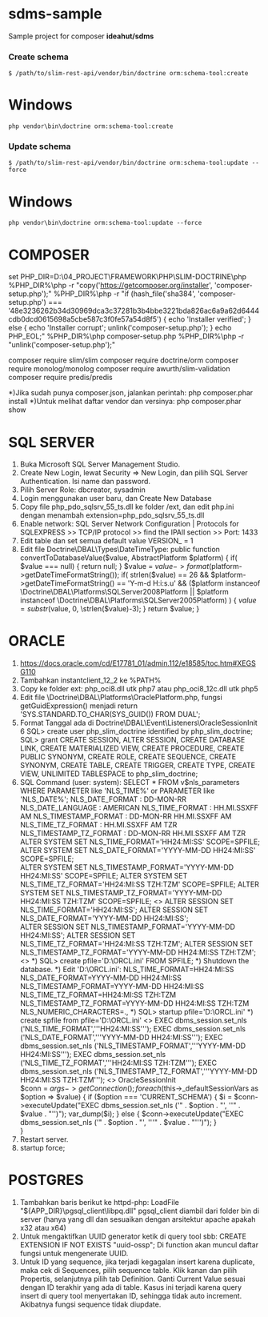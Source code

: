 # sdms-sample
Sample project for composer <b>ideahut/sdms</b>



### Create schema

    $ /path/to/slim-rest-api/vendor/bin/doctrine orm:schema-tool:create

# Windows	
	php vendor\bin\doctrine orm:schema-tool:create
	
    
### Update schema

    $ /path/to/slim-rest-api/vendor/bin/doctrine orm:schema-tool:update --force
	
# Windows
	php vendor\bin\doctrine orm:schema-tool:update --force


COMPOSER
========
set PHP_DIR=D:\04_PROJECT\FRAMEWORK\PHP\SLIM-DOCTRINE\php
%PHP_DIR%\php -r "copy('https://getcomposer.org/installer', 'composer-setup.php');"
%PHP_DIR%\php -r "if (hash_file('sha384', 'composer-setup.php') === '48e3236262b34d30969dca3c37281b3b4bbe3221bda826ac6a9a62d6444cdb0dcd0615698a5cbe587c3f0fe57a54d8f5') { echo 'Installer verified'; } else { echo 'Installer corrupt'; unlink('composer-setup.php'); } echo PHP_EOL;"
%PHP_DIR%\php composer-setup.php
%PHP_DIR%\php -r "unlink('composer-setup.php');"

composer require slim/slim
composer require doctrine/orm
composer require monolog/monolog
composer require awurth/slim-validation
composer require predis/predis

*)Jika sudah punya composer.json, jalankan perintah:
	php composer.phar install
*)Untuk melihat daftar vendor dan versinya:
	php composer.phar show



SQL SERVER
==========
1. Buka Microsoft SQL Server Management Studio.
2. Create New Login, lewat Security => New Login, dan pilih SQL Server Authentication. Isi name dan password.
3. Pilih Server Role: dbcreator, sysadmin
4. Login menggunakan user baru, dan Create New Database
5. Copy file php_pdo_sqlsrv_55_ts.dll ke folder <PHP>/ext, dan edit php.ini dengan menambah extension=php_pdo_sqlsrv_55_ts.dll
6. Enable network: SQL Server Network Configuration | Protocols for SQLEXPRESS >> TCP/IP protocol >> find the IPAll section >> Port: 1433
7. Edit table dan set semua default value VERSION_ = 1
8. Edit file Doctrine\DBAL\Types\DateTimeType:
	public function convertToDatabaseValue($value, AbstractPlatform $platform)
    {
        if( $value === null) {
		  return null;
		}
		$value = $value->format($platform->getDateTimeFormatString());
		if( strlen($value) == 26 &&
			$platform->getDateTimeFormatString() == 'Y-m-d H:i:s.u' && 
			($platform instanceof \Doctrine\DBAL\Platforms\SQLServer2008Platform || 
			 $platform instanceof \Doctrine\DBAL\Platforms\SQLServer2005Platform)
		) 
		{
		  $value = substr($value, 0, \strlen($value)-3);
		}
	   return $value;
    }
	


ORACLE
======
1. https://docs.oracle.com/cd/E17781_01/admin.112/e18585/toc.htm#XEGSG110
2. Tambahkan instantclient_12_2 ke %PATH%
3. Copy ke folder ext: php_oci8.dll utk php7 atau php_oci8_12c.dll utk php5
4. Edit file \Doctrine\DBAL\Platforms\OraclePlatform.php, fungsi getGuidExpression() menjadi return 'SYS.STANDARD.TO_CHAR(SYS_GUID()) FROM DUAL';
5. Format Tanggal ada di Doctrine\DBAL\Event\Listeners\OracleSessionInit
6  SQL> create user php_slim_doctrine identified by php_slim_doctrine;
   SQL> grant CREATE SESSION, ALTER SESSION, CREATE DATABASE LINK, CREATE MATERIALIZED VIEW, CREATE PROCEDURE, CREATE PUBLIC SYNONYM, CREATE ROLE, CREATE SEQUENCE, CREATE SYNONYM, CREATE TABLE, CREATE TRIGGER, CREATE TYPE, CREATE VIEW, UNLIMITED TABLESPACE to php_slim_doctrine;
6. SQL Command (user: system):
	SELECT * FROM v$nls_parameters WHERE PARAMETER like 'NLS_TIME%' or PARAMETER like 'NLS_DATE%';
		NLS_DATE_FORMAT			: DD-MON-RR
		NLS_DATE_LANGUAGE		: AMERICAN
		NLS_TIME_FORMAT			: HH.MI.SSXFF AM
		NLS_TIMESTAMP_FORMAT	: DD-MON-RR HH.MI.SSXFF AM
		NLS_TIME_TZ_FORMAT		: HH.MI.SSXFF AM TZR
		NLS_TIMESTAMP_TZ_FORMAT	: DD-MON-RR HH.MI.SSXFF AM TZR
	ALTER SYSTEM SET NLS_TIME_FORMAT='HH24:MI:SS' SCOPE=SPFILE;
	ALTER SYSTEM SET NLS_DATE_FORMAT='YYYY-MM-DD HH24:MI:SS' SCOPE=SPFILE;	
	ALTER SYSTEM SET NLS_TIMESTAMP_FORMAT='YYYY-MM-DD HH24:MI:SS' SCOPE=SPFILE;
	ALTER SYSTEM SET NLS_TIME_TZ_FORMAT='HH24:MI:SS TZH:TZM' SCOPE=SPFILE;
	ALTER SYSTEM SET NLS_TIMESTAMP_TZ_FORMAT='YYYY-MM-DD HH24:MI:SS TZH:TZM' SCOPE=SPFILE;
	<<atau>>
	ALTER SESSION SET NLS_TIME_FORMAT='HH24:MI:SS';
	ALTER SESSION SET NLS_DATE_FORMAT='YYYY-MM-DD HH24:MI:SS';	
	ALTER SESSION SET NLS_TIMESTAMP_FORMAT='YYYY-MM-DD HH24:MI:SS';
	ALTER SESSION SET NLS_TIME_TZ_FORMAT='HH24:MI:SS TZH:TZM';
	ALTER SESSION SET NLS_TIMESTAMP_TZ_FORMAT='YYYY-MM-DD HH24:MI:SS TZH:TZM';
	<<atau>>
	*) SQL> create pfile='D:\ORCL.ini' FROM SPFILE;
	*) Shutdown the database.
	*) Edit 'D:\ORCL.ini':
		NLS_TIME_FORMAT=HH24:MI:SS
	    NLS_DATE_FORMAT=YYYY-MM-DD HH24:MI:SS
	    NLS_TIMESTAMP_FORMAT=YYYY-MM-DD HH24:MI:SS
	    NLS_TIME_TZ_FORMAT=HH24:MI:SS TZH:TZM
	   	NLS_TIMESTAMP_TZ_FORMAT=YYYY-MM-DD HH24:MI:SS TZH:TZM
	    NLS_NUMERIC_CHARACTERS=.,
	*) SQL> startup pfile='D:\ORCL.ini'
	*) create spfile from pfile='D:\ORCL.ini'
	<<atau>>
	EXEC dbms_session.set_nls ('NLS_TIME_FORMAT','''HH24:MI:SS''');
	EXEC dbms_session.set_nls ('NLS_DATE_FORMAT','''YYYY-MM-DD HH24:MI:SS''');
	EXEC dbms_session.set_nls ('NLS_TIMESTAMP_FORMAT','''YYYY-MM-DD HH24:MI:SS''');
	EXEC dbms_session.set_nls ('NLS_TIME_TZ_FORMAT','''HH24:MI:SS TZH:TZM''');
	EXEC dbms_session.set_nls ('NLS_TIMESTAMP_TZ_FORMAT','''YYYY-MM-DD HH24:MI:SS TZH:TZM''');
	<<atau>>
	OracleSessionInit	
	$conn = $args->getConnection();
    foreach ($this->_defaultSessionVars as $option => $value) {
        if ($option === 'CURRENT_SCHEMA') {
            $i = $conn->executeUpdate("EXEC dbms_session.set_nls ('" . $option . "', ''" . $value . "'')");
            var_dump($i);
        } else {
            $conn->executeUpdate("EXEC dbms_session.set_nls ('" . $option . "', '''" . $value . "''')");
        }    
    }
7. Restart server.
8. startup force;


POSTGRES
========
1. Tambahkan baris berikut ke httpd-php:
		LoadFile "${APP_DIR}\pgsql_client\libpq.dll"
   pgsql_client diambil dari folder bin di server (hanya yang dll dan sesuaikan dengan arsitektur apache apakah x32 atau x64)
2. Untuk mengaktifkan UUID generator ketik di query tool sbb:
		CREATE EXTENSION IF NOT EXISTS "uuid-ossp";
   Di function akan muncul daftar fungsi untuk mengenerate UUID.	
3. Untuk ID yang sequence, jika terjadi kegagalan insert karena duplicate,
   maka cek di Sequences, pilih sequence table. Klik kanan dan pilih Propertis, selanjutnya pilih tab Definition.
   Ganti Current Value sesuai dengan ID terakhir yang ada di table. 
   Kasus ini terjadi karena query insert di query tool menyertakan ID, sehingga tidak auto increment.
   Akibatnya fungsi sequence tidak diupdate.
